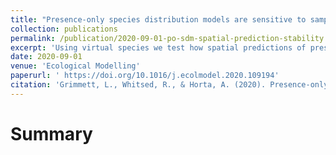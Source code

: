 ```yaml
---
title: "Presence-only species distribution models are sensitive to sample prevalence: Evaluating models using spatial prediction stability and accuracy metrics"
collection: publications
permalink: /publication/2020-09-01-po-sdm-spatial-prediction-stability
excerpt: 'Using virtual species we test how spatial predictions of presence-background species distribution models vary with sample size. Of the four algorithms tested, Maxent was the most stable with spatial predictions varying much less in comparison to the algorithms. Machine learning methods Random Forest and Support Vector Machines are sensitive to background sample size, with significant differences in spatial predictions observed.'
date: 2020-09-01
venue: 'Ecological Modelling'
paperurl: ' https://doi.org/10.1016/j.ecolmodel.2020.109194'
citation: 'Grimmett, L., Whitsed, R., & Horta, A. (2020). Presence-only species distribution models are sensitive to sample prevalence: Evaluating models using spatial prediction stability and accuracy metrics. <i>Ecological Modelling</i>, 431(June), 109194.'
---
```


Summary
======
